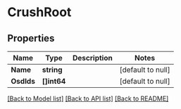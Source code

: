 # CrushRoot

## Properties
Name | Type | Description | Notes
------------ | ------------- | ------------- | -------------
**Name** | **string** |  | [default to null]
**OsdIds** | **[]int64** |  | [default to null]

[[Back to Model list]](../README.md#documentation-for-models) [[Back to API list]](../README.md#documentation-for-api-endpoints) [[Back to README]](../README.md)


